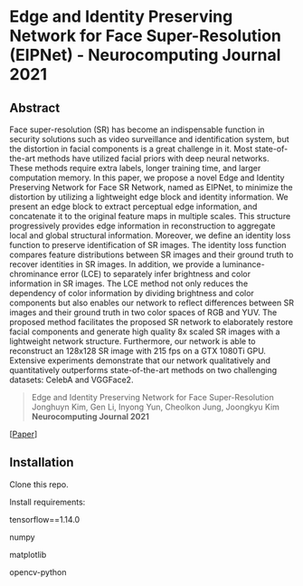 # Edge and Identity Preserving Network for Face Super-Resolution (EIPNet) - Neurocomputing Journal 2021 

## Abstract

Face super-resolution (SR) has become an indispensable function in security solutions such as video surveillance and identification system, but the distortion in facial components is a great challenge in it. Most state-of-the-art methods have utilized facial priors with deep neural networks. These methods require extra labels, longer training time, and larger computation memory. In this paper, we propose a novel Edge and Identity Preserving Network for Face SR Network, named as EIPNet, to minimize the distortion by utilizing a lightweight edge block and identity information. We present an edge block to extract perceptual edge information, and concatenate it to the original feature maps in multiple scales. This structure progressively provides edge information in reconstruction to aggregate local and global structural information. Moreover, we define an identity loss function to preserve identification of SR images. The identity loss function compares feature distributions between SR images and their ground truth to recover identities in SR images. In addition, we provide a luminance-chrominance error (LCE) to separately infer brightness and color information in SR images. The LCE method not only reduces the dependency of color information by dividing brightness and color components but also enables our network to reflect differences between SR images and their ground truth in two color spaces of RGB and YUV. The proposed method facilitates the proposed SR network to elaborately restore facial components and generate high quality 8x scaled SR images with a lightweight network structure. Furthermore, our network is able to reconstruct an 128x128 SR image with 215 fps on a GTX 1080Ti GPU. Extensive experiments demonstrate that our network qualitatively and quantitatively outperforms state-of-the-art methods on two challenging datasets: CelebA and VGGFace2.

> Edge and Identity Preserving Network for Face Super-Resolution    
> Jonghuyn Kim, Gen Li, Inyong Yun, Cheolkon Jung, Joongkyu Kim    
> **Neurocomputing Journal 2021**

[[Paper](https://www.sciencedirect.com/science/article/pii/S0925231221004227)]

## Installation

Clone this repo.

Install requirements:

  tensorflow==1.14.0    
  
  numpy    
  
  matplotlib    
  
  opencv-python



